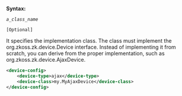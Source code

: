 **Syntax:**

<device-class>*`a_class_name`*</device-class>

`[Optional]`

It specifies the implementation class. The class must implement the
<javadoc type="interface">org.zkoss.zk.device.Device</javadoc>
interface. Instead of implementing it from scratch, you can derive from
the proper implementation, such as
<javadoc>org.zkoss.zk.device.AjaxDevice</javadoc>.

``` xml
<device-config>
    <device-type>ajax</device-type>
    <device-class>my.MyAjaxDevice</device-class>
</device-config>
```


